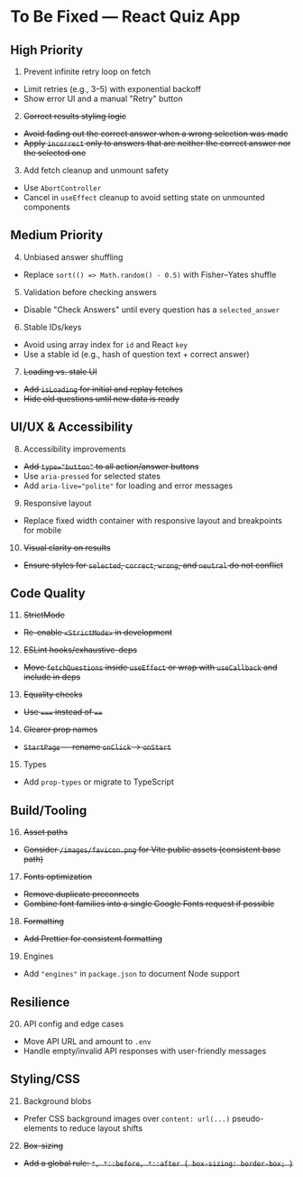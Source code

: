 # To Be Fixed — React Quiz App

## High Priority

1. Prevent infinite retry loop on fetch

- Limit retries (e.g., 3–5) with exponential backoff
- Show error UI and a manual "Retry" button

2. ~~Correct results styling logic~~

- ~~Avoid fading out the correct answer when a wrong selection was made~~
- ~~Apply `incorrect` only to answers that are neither the correct answer nor the selected one~~

3. Add fetch cleanup and unmount safety

- Use `AbortController`
- Cancel in `useEffect` cleanup to avoid setting state on unmounted components

## Medium Priority

4. Unbiased answer shuffling

- Replace `sort(() => Math.random() - 0.5)` with Fisher–Yates shuffle

5. Validation before checking answers

- Disable "Check Answers" until every question has a `selected_answer`

6. Stable IDs/keys

- Avoid using array index for `id` and React `key`
- Use a stable id (e.g., hash of question text + correct answer)

7. ~~Loading vs. stale UI~~

- ~~Add `isLoading` for initial and replay fetches~~
- ~~Hide old questions until new data is ready~~

## UI/UX & Accessibility

8. Accessibility improvements

- ~~Add `type="button"` to all action/answer buttons~~
- Use `aria-pressed` for selected states
- Add `aria-live="polite"` for loading and error messages

9. Responsive layout

- Replace fixed width container with responsive layout and breakpoints for mobile

10. ~~Visual clarity on results~~

- ~~Ensure styles for `selected`, `correct`, `wrong`, and `neutral` do not conflict~~

## Code Quality

11. ~~StrictMode~~

- ~~Re-enable `<StrictMode>` in development~~

12. ~~ESLint hooks/exhaustive-deps~~

- ~~Move `fetchQuestions` inside `useEffect` or wrap with `useCallback` and include in deps~~

13. ~~Equality checks~~

- ~~Use `===` instead of `==`~~

14. ~~Clearer prop names~~

- ~~`StartPage` — rename `onClick` → `onStart`~~

15. Types

- Add `prop-types` or migrate to TypeScript

## Build/Tooling

16. ~~Asset paths~~

- ~~Consider `/images/favicon.png` for Vite public assets (consistent base path)~~

17. ~~Fonts optimization~~

- ~~Remove duplicate preconnects~~
- ~~Combine font families into a single Google Fonts request if possible~~

18. ~~Formatting~~

- ~~Add Prettier for consistent formatting~~

19. Engines

- Add `"engines"` in `package.json` to document Node support

## Resilience

20. API config and edge cases

- Move API URL and amount to `.env`
- Handle empty/invalid API responses with user-friendly messages

## Styling/CSS

21. Background blobs

- Prefer CSS background images over `content: url(...)` pseudo-elements to reduce layout shifts

22. ~~Box-sizing~~

- ~~Add a global rule: `*, *::before, *::after { box-sizing: border-box; }`~~
